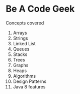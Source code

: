 # Be A Code Geek


Concepts covered
1. Arrays
2. Strings
3. Linked List
4. Queues
5. Stacks
6. Trees
7. Graphs
8. Heaps
9. Algorithms
10. Design Patterns
11. Java 8 features

